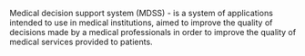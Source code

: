 Medical decision support system (MDSS) - is a system of applications intended to use in medical institutions, aimed to improve the quality of decisions made by a medical professionals in order to improve the quality of medical services provided to patients.